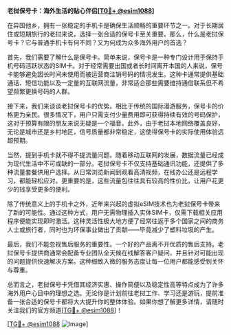 **老挝保号卡：海外生活的贴心伴侣[[TG💪+ @esim1088](https://t.me/s/esim1088)]**

在异国他乡，拥有一张稳定的手机卡是确保生活顺畅的重要环节之一。对于长期居住或短期旅行的老挝来说，选择一张合适的保号卡至关重要。那么，什么是老挝保号卡？它与普通手机卡有何不同？又为何成为众多海外用户的首选？

首先，我们需要了解什么是保号卡。简单来说，保号卡是一种专门设计用于保持手机号码活跃状态的SIM卡。对于经常需要出国或者长时间离开本国的人来说，保号卡能够避免因长时间未使用而被运营商注销号码的情况发生。这种卡通常提供基础通话、短信功能以及一定量的互联网流量，非常适合那些需要维持通信联系但不希望频繁更换号码的人群。

接下来，我们来谈谈老挝保号卡的优势。相比于传统的国际漫游服务，保号卡的价格更为亲民。很多情况下，用户只需支付少量费用即可获得持续有效的号码保护，这对于预算有限的朋友来说无疑是一个福音。此外，由于老挝本地网络覆盖良好，无论是城市还是乡村地区，信号质量都非常稳定，这使得保号卡的实际使用体验远超预期。

当然，提到手机卡就不得不提流量问题。随着移动互联网的发展，数据流量已经成为现代生活中不可或缺的一部分。老挝保号卡不仅支持基础通讯功能，还提供了多种流量套餐供用户选择。从日常浏览新闻到观看高清视频，在线办公还是远程学习，都能轻松应对。更重要的是，这些流量包往往具有较高的性价比，让用户花更少的钱享受更多的便利。

除了传统意义上的手机卡之外，近年来兴起的虚拟eSIM技术也为老挝保号卡带来了新的可能性。通过这种方式，用户无需物理插入实体SIM卡，仅需下载相关应用程序便能实现即时激活。这种灵活性极大地方便了经常往返于多个国家之间的商务人士或旅行者，同时也为环保事业做出了贡献——毕竟减少了塑料垃圾的产生。

最后，我们不能忽视售后服务的重要性。一个好的产品离不开优质的售后支持。老挝保号卡提供商通常会配备专业团队全天候在线解答客户疑问，并且针对可能出现的问题提供快速解决方案。这种细致入微的服务态度让每一位用户都能感受到关怀与尊重。

总而言之，老挝保号卡凭借其经济实惠、操作简便以及稳定性高等特点成为了许多海外用户心目中的理想之选。无论你是计划前往老挝工作、学习还是游玩，提前准备一张合适的保号卡都将大大提升你的整体体验。如果你想了解更多详情，请随时关注我们的官方频道[[TG💪+ @esim1088](https://t.me/s/esim1088)]！

[[TG💪+ @esim1088](https://t.me/s/esim1088) ![Image](https://i.postimg.cc/4NQfJmqS/Snipaste-2025-05-13-00-14-12.png)]